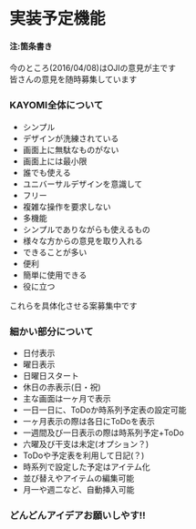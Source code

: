 # 実装予定機能
#### 注:箇条書き

今のところ(2016/04/08)はOJIの意見が主です<br>
皆さんの意見を随時募集しています

### KAYOMI全体について
- シンプル
 - デザインが洗練されている
 - 画面上に無駄なものがない
 - 画面上には最小限
- 誰でも使える
 - ユニバーサルデザインを意識して
 - フリー
 - 複雑な操作を要求しない
- 多機能
 - シンプルでありながらも使えるもの
 - 様々な方からの意見を取り入れる
 - できることが多い
- 便利
 - 簡単に使用できる
 - 役に立つ

これらを具体化させる案募集中です

### 細かい部分について
 - 日付表示
 - 曜日表示
 - 日曜日スタート
 - 休日の赤表示(日・祝)
 - 主な画面は一ヶ月で表示
 - 一日一日に、ToDoか時系列予定表の設定可能
  - 一ヶ月表示の際は各日にToDoを表示
  - 一週間及び一日表示の際は時系列予定+ToDo
 - 六曜及び干支は未定(オプション？)
 - ToDoや予定表を利用して日記(？)
 - 時系列で設定した予定はアイテム化
  - 並び替えやアイテムの編集可能
  - 月一や週二など、自動挿入可能

### どんどんアイデアお願いしやす!!
